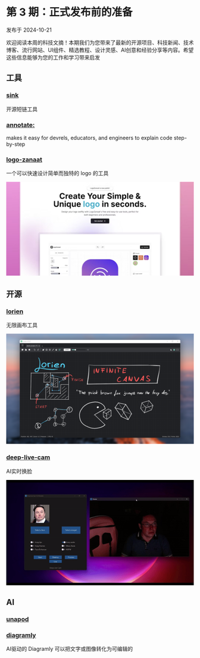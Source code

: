 # 第 3 期：正式发布前的准备

发布于 2024-10-21

欢迎阅读本周的科技文摘！本期我们为您带来了最新的开源项目、科技新闻、技术博客、流行网站、UI组件、精选教程、设计灵感、AI创意和经验分享等内容。希望这些信息能够为您的工作和学习带来启发

## 工具

### [sink](https://sink.cool)

开源短链工具

### [annotate:](https://annotate.dev/)

makes it easy for devrels, educators, and engineers to explain code step-by-step

### [logo-zanaat](https://www.logozanaat.app/)

一个可以快速设计简单而独特的 logo 的工具

![Image](/assets/images/66e3167f-e981-45ce-8e1e-f128cebe8a6b.png)

## 开源

### [lorien](https://github.com/mbrlabs/Lorien)

 无限画布工具

![Image](/assets/images/5087b3e3-b209-4b03-a389-c3251fc3592a.png)

### [deep-live-cam](https://github.com/hacksider/Deep-Live-Cam)

AI实时换脸

![Image](/assets/images/2150b62d-c43a-411d-a66d-a847e3384167.png)

## AI

### [unapod](https://unapod.com/)

### [diagramly](https://diagramly.ai/)

AI驱动的 Diagramly 可以把文字或图像转化为可编辑的

